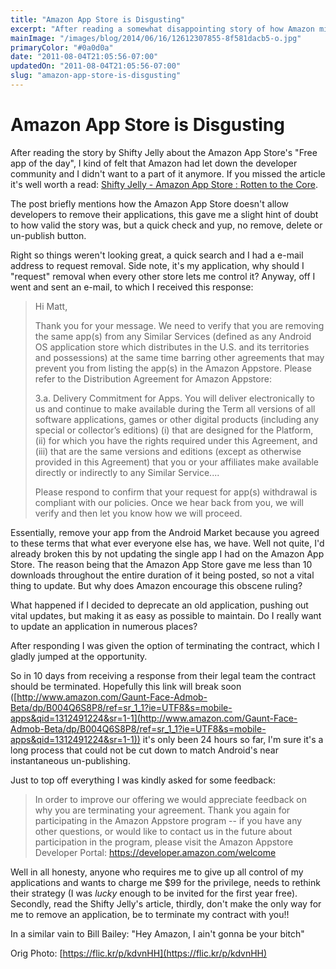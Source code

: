 ```yaml
---
title: "Amazon App Store is Disgusting"
excerpt: "After reading a somewhat disappointing story of how Amazon mis-treated a developer, I ended up in a somewhat similar situation when attempting to remove one of my own apps from their store."
mainImage: "/images/blog/2014/06/16/12612307855-8f581dacb5-o.jpg"
primaryColor: "#0a0d0a"
date: "2011-08-04T21:05:56-07:00"
updatedOn: "2011-08-04T21:05:56-07:00"
slug: "amazon-app-store-is-disgusting"
---
```


# Amazon App Store is Disgusting 

After reading the story by Shifty Jelly about the Amazon App Store's "Free app of the day", I kind of felt that Amazon had let down the developer community and I didn't want to a part of it anymore. If you missed the article it's well worth a read: [Shifty Jelly - Amazon App Store : Rotten to the Core](http://shiftyjelly.wordpress.com/2011/08/02/amazon-app-store-rotten-to-the-core/). 

The post briefly mentions how the Amazon App Store doesn't allow developers to remove their applications, this gave me a slight hint of doubt to how valid the story was, but a quick check and yup, no remove, delete or un-publish button. 

Right so things weren't looking great, a quick search and I had a e-mail address to request removal. Side note, it's my application, why should I "request" removal when every other store lets me control it? Anyway, off I went and sent an e-mail, to which I received this response: 

> Hi Matt, 
>
> Thank you for your message. We need to verify that you are removing the same app(s) from any Similar Services (defined as any Android OS application store which distributes in the U.S. and its territories and possessions) at the same time barring other agreements that may prevent you from listing the app(s) in the Amazon Appstore. Please refer to the Distribution Agreement for Amazon Appstore:
>
> 3.a. Delivery Commitment for Apps. You will deliver electronically to us and continue to make available during the Term all versions of all software applications, games or other digital products (including any special or collector’s editions) (i) that are designed for the Platform, (ii) for which you have the rights required under this Agreement, and (iii) that are the same versions and editions (except as otherwise provided in this Agreement) that you or your affiliates make available directly or indirectly to any Similar Service.... 
> 
> Please respond to confirm that your request for app(s) withdrawal is compliant with our policies. Once we hear back from you, we will verify and then let you know how we will proceed.

Essentially, remove your app from the Android Market because you agreed to these terms that what ever everyone else has, we have. Well not quite, I'd already broken this by not updating the single app I had on the Amazon App Store. The reason being that the Amazon App Store gave me less than 10 downloads throughout the entire duration of it being posted, so not a vital thing to update. But why does Amazon encourage this obscene ruling? 

What happened if I decided to deprecate an old application, pushing out vital updates, but making it as easy as possible to maintain. Do I really want to update an application in numerous places? 

After responding I was given the option of terminating the contract, which I gladly jumped at the opportunity. 

So in 10 days from receiving a response from their legal team the contract should be terminated. Hopefully this link will break soon ([http://www.amazon.com/Gaunt-Face-Admob-Beta/dp/B004Q6S8P8/ref=sr_1_1?ie=UTF8&s=mobile-apps&qid=1312491224&sr=1-1](http://www.amazon.com/Gaunt-Face-Admob-Beta/dp/B004Q6S8P8/ref=sr_1_1?ie=UTF8&s=mobile-apps&qid=1312491224&sr=1-1)) it's only been 24 hours so far, I'm sure it's a long process that could not be cut down to match Android's near instantaneous un-publishing. 

Just to top off everything I was kindly asked for some feedback: 

> In order to improve our offering we would appreciate feedback on why you are terminating your agreement. Thank you again for participating in the Amazon Appstore program -- if you have any other questions, or would like to contact us in the future about participation in the program, please visit the Amazon Appstore Developer Portal: <https://developer.amazon.com/welcome>

Well in all honesty, anyone who requires me to give up all control of my applications and wants to charge me $99 for the privilege, needs to rethink their strategy (I was _lucky_ enough to be invited for the first year free). Secondly, read the Shifty Jelly's article, thirdly, don't make the only way for me to remove an application, be to terminate my contract with you!! 

In a similar vain to Bill Bailey: "Hey Amazon, I ain't gonna be your bitch"

Orig Photo: [https://flic.kr/p/kdvnHH](https://flic.kr/p/kdvnHH)